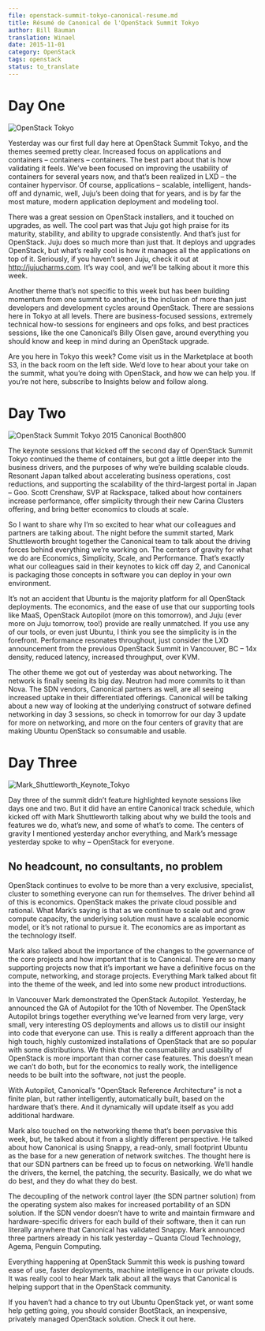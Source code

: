 ```yaml
---
file: openstack-summit-tokyo-canonical-resume.md
title: Résumé de Canonical de l'OpenStack Summit Tokyo
author: Bill Bauman
translation: Winael
date: 2015-11-01
category: OpenStack
tags: openstack
status: to_translate
---
```


# Day One

![OpenStack Tokyo][1]

Yesterday was our first full day here at OpenStack Summit Tokyo, and the themes seemed pretty clear. Increased focus on applications and containers – containers – containers. The best part about that is how validating it feels. We’ve been focused on improving the usability of containers for several years now, and that’s been realized in LXD – the container hypervisor. Of course, applications – scalable, intelligent, hands-off and dynamic, well, Juju’s been doing that for years, and is by far the most mature, modern application deployment and modeling tool.

There was a great session on OpenStack installers, and it touched on upgrades, as well. The cool part was that Juju got high praise for its maturity, stability, and ability to upgrade consistently. And that’s just for OpenStack. Juju does so much more than just that. It deploys and upgrades OpenStack, but what’s really cool is how it manages all the applications on top of it. Seriously, if you haven’t seen Juju, check it out at http://jujucharms.com. It’s way cool, and we’ll be talking about it more this week.

Another theme that’s not specific to this week but has been building momentum from one summit to another, is the inclusion of more than just developers and development cycles around OpenStack. There are sessions here in Tokyo at all levels. There are business-focused sessions, extremely technical how-to sessions for engineers and ops folks, and best practices sessions, like the one Canonical’s Billy Olsen gave, around everything you should know and keep in mind during an OpenStack upgrade.

Are you here in Tokyo this week? Come visit us in the Marketplace at booth S3, in the back room on the left side. We’d love to hear about your take on the summit, what you’re doing with OpenStack, and how we can help you. If you’re not here, subscribe to Insights below and follow along.

# Day Two

![OpenStack Summit Tokyo 2015 Canonical Booth800][20]

The keynote sessions that kicked off the second day of OpenStack Summit Tokyo continued the theme of containers, but got a little deeper into the business drivers, and the purposes of why we’re building scalable clouds. Resonant Japan talked about accelerating business operations, cost reductions, and supporting the scalability of the third-largest portal in Japan – Goo. Scott Crenshaw, SVP at Rackspace, talked about how containers increase performance, offer simplicity through their new Carina Clusters offering, and bring better economics to clouds at scale.

So I want to share why I’m so excited to hear what our colleagues and partners are talking about. The night before the summit started, Mark Shuttleworth brought together the Canonical team to talk about the driving forces behind everything we’re working on. The centers of gravity for what we do are Economics, Simplicity, Scale, and Performance. That’s exactly what our colleagues said in their keynotes to kick off day 2, and Canonical is packaging those concepts in software you can deploy in your own environment.

It’s not an accident that Ubuntu is the majority platform for all OpenStack deployments. The economics, and the ease of use that our supporting tools like MaaS, OpenStack Autopilot (more on this tomorrow), and Juju (ever more on Juju tomorrow, too!) provide are really unmatched. If you use any of our tools, or even just Ubuntu, I think you see the simplicity is in the forefront. Performance resonates throughout, just consider the LXD announcement from the previous OpenStack Summit in Vancouver, BC – 14x density, reduced latency, increased throughput, over KVM.

The other theme we got out of yesterday was about networking. The network is finally seeing its big day. Neutron had more commits to it than Nova. The SDN vendors, Canonical partners as well, are all seeing increased uptake in their differentiated offerings. Canonical will be talking about a new way of looking at the underlying construct of sotware defined networking in day 3 sessions, so check in tomorrow for our day 3 update for more on networking, and more on the four centers of gravity that are making Ubuntu OpenStack so consumable and usable.

# Day Three

![Mark_Shuttleworth_Keynote_Tokyo][30]

Day three of the summit didn’t feature highlighted keynote sessions like days one and two. But it did have an entire Canonical track schedule, which kicked off with Mark Shuttleworth talking about why we build the tools and features we do, what’s new, and some of what’s to come. The centers of gravity I mentioned yesterday anchor everything, and Mark’s message yesterday spoke to why – OpenStack for everyone.

## No headcount, no consultants, no problem

OpenStack continues to evolve to be more than a very exclusive, specialist, cluster to something everyone can run for themselves. The driver behind all of this is economics. OpenStack makes the private cloud possible and rational. What Mark’s saying is that as we continue to scale out and grow compute capacity, the underlying solution must have a scalable economic model, or it’s not rational to pursue it. The economics are as important as the technology itself.

Mark also talked about the importance of the changes to the governance of the core projects and how important that is to Canonical. There are so many supporting projects now that it’s important we have a definitive focus on the compute, networking, and storage projects. Everything Mark talked about fit into the theme of the week, and led into some new product introductions.

In Vancouver Mark demonstrated the OpenStack Autopilot. Yesterday, he announced the GA of Autopilot for the 10th of November. The OpenStack Autopilot brings together everything we’ve learned from very large, very small, very interesting OS deployments and allows us to distill our insight into code that everyone can use. This is really a different approach than the high touch, highly customized installations of OpenStack that are so popular with some distributions. We think that the consumability and usability of OpenStack is more important than corner case features. This doesn’t mean we can’t do both, but for the economics to really work, the intelligence needs to be built into the software, not just the people.

With Autopilot, Canonical’s “OpenStack Reference Architecture” is not a finite plan, but rather intelligently, automatically built, based on the hardware that’s there. And it dynamically will update itself as you add additional hardware.

Mark also touched on the networking theme that’s been pervasive this week, but, he talked about it from a slightly different perspective. He talked about how Canonical is using Snappy, a read-only, small footprint Ubuntu as the base for a new generation of network switches. The thought here is that our SDN partners can be freed up to focus on networking. We’ll handle the drivers, the kernel, the patching, the security. Basically, we do what we do best, and they do what they do best.

The decoupling of the network control layer (the SDN partner solution) from the operating system also makes for increased portability of an SDN solution. If the SDN vendor doesn’t have to write and maintain firmware and hardware-specific drivers for each build of their software, then it can run literally anywhere that Canonical has validated Snappy. Mark announced three partners already in his talk yesterday – Quanta Cloud Technology, Agema, Penguin Computing.

Everything happening at OpenStack Summit this week is pushing toward ease of use, faster deployments, machine intelligence in our private clouds. It was really cool to hear Mark talk about all the ways that Canonical is helping support that in the OpenStack community.

If you haven’t had a chance to try out Ubuntu OpenStack yet, or want some help getting going, you should consider BootStack, an inexpensive, privately managed OpenStack solution. Check it out here.



[1]: https://insights.ubuntu.com/wp-content/uploads/f67e/20151027_172000.png
[20]: https://insights.ubuntu.com/wp-content/uploads/20dd/OpenStack-Summit-Tokyo-2015-Canonical-Booth800.jpg
[30]: https://insights.ubuntu.com/wp-content/uploads/0d6d/Mark_Shuttleworth_Keynote_Tokyo.jpg
